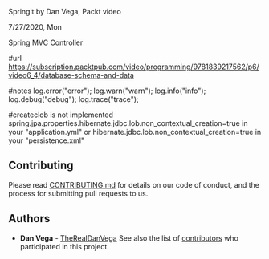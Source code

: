 Springit by Dan Vega, Packt video

7/27/2020, Mon

Spring MVC Controller

#url
https://subscription.packtpub.com/video/programming/9781839217562/p6/video6_4/database-schema-and-data


#notes
log.error("error");
log.warn("warn");
log.info("info");
log.debug("debug");
log.trace("trace");


#createclob is not implemented
spring.jpa.properties.hibernate.jdbc.lob.non_contextual_creation=true in your "application.yml"
    or
hibernate.jdbc.lob.non_contextual_creation=true in your "persistence.xml"

## Contributing
Please read [CONTRIBUTING.md](https://gist.github.com/PurpleBooth/b24679402957c63ec426) for details on our code of conduct, and the process for submitting pull requests to us.
## Authors
* **Dan Vega** - [TheRealDanVega](http://www.therealdanvega.com)
See also the list of [contributors](https://github.com/your/project/contributors) who participated in this project.
